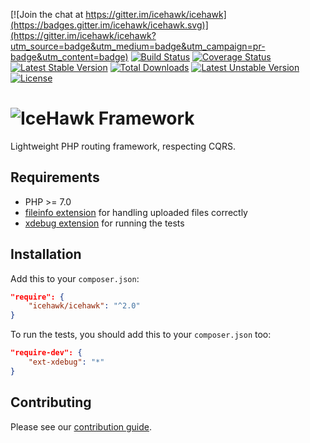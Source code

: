 [![Join the chat at https://gitter.im/icehawk/icehawk](https://badges.gitter.im/icehawk/icehawk.svg)](https://gitter.im/icehawk/icehawk?utm_source=badge&utm_medium=badge&utm_campaign=pr-badge&utm_content=badge)
[![Build Status](https://travis-ci.org/icehawk/icehawk.svg?branch=master)](https://travis-ci.org/icehawk/icehawk)
[![Coverage Status](https://coveralls.io/repos/github/icehawk/icehawk/badge.svg?branch=master)](https://coveralls.io/github/icehawk/icehawk?branch=master)
[![Latest Stable Version](https://poser.pugx.org/icehawk/icehawk/v/stable)](https://packagist.org/packages/icehawk/icehawk) 
[![Total Downloads](https://poser.pugx.org/icehawk/icehawk/downloads)](https://packagist.org/packages/icehawk/icehawk) 
[![Latest Unstable Version](https://poser.pugx.org/icehawk/icehawk/v/unstable)](https://packagist.org/packages/icehawk/icehawk) 
[![License](https://poser.pugx.org/icehawk/icehawk/license)](https://packagist.org/packages/icehawk/icehawk)

# ![IceHawk Framework](https://icehawk.github.io/images/Logo-Flying-Tail-White.png)

Lightweight PHP routing framework, respecting CQRS. 

## Requirements

 * PHP >= 7.0
 * [fileinfo extension](https://pecl.php.net/package/Fileinfo) for handling uploaded files correctly
 * [xdebug extension](https://pecl.php.net/package/Xdebug) for running the tests

## Installation

Add this to your `composer.json`:

```json
"require": {
    "icehawk/icehawk": "^2.0"
}
```

To run the tests, you should add this to your `composer.json` too:

```json
"require-dev": {
    "ext-xdebug": "*"
}
```
 
## Contributing

Please see our [contribution guide](./CONTRIBUTING.md).
